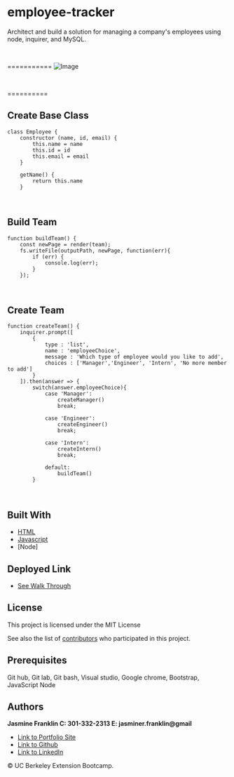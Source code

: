 # employee-tracker
Architect and build a solution for managing a company's employees using node, inquirer, and MySQL.

<br>

===========
![Image](live-site.png)

<br>

==========

## Create Base Class

```
class Employee {
    constructor (name, id, email) {
        this.name = name
        this.id = id
        this.email = email
    }

    getName() {
        return this.name
    }

```
<br>

## Build Team

```
function buildTeam() {
    const newPage = render(team);
    fs.writeFile(outputPath, newPage, function(err){
        if (err) {
            console.log(err);
        }
    });
```
<br>

## Create Team

```
function createTeam() {
    inquirer.prompt([
        {
            type : 'list',
            name : 'employeeChoice',
            message : 'Which type of employee would you like to add',
            choices : ['Manager','Engineer', 'Intern', 'No more member to add']
        }
    ]).then(answer => {
        switch(answer.employeeChoice){
            case 'Manager':
                createManager()
                break;

            case 'Engineer':
                createEngineer()
                break;

            case 'Intern':
                createIntern()
                break;

            default:
                buildTeam()
        }
```

<br>

## Built With

* [HTML](https://developer.mozilla.org/en-US/docs/Web/HTML)
* [Javascript](https://developer.mozilla.org/en-US/docs/Web/JavaScript)
* [Node]


## Deployed Link

* [See Walk Through](https://drive.google.com/file/d/1eR0zT-F6Htz8KhhYQt19EksU9TUQCGGF/view)

## License

This project is licensed under the MIT License 

See also the list of [contributors](https://github.com/your/project/contributors) who participated in this project.

## Prerequisites

Git hub,
Git lab,
Git bash,
Visual studio,
Google chrome,
Bootstrap,
JavaScript
Node
## Authors

**Jasmine Franklin C: 301-332-2313 E: jasminer.franklin@gmail** 

- [Link to Portfolio Site](https://jas-f.github.io/responsive-portfolio/)
- [Link to Github](https://github.com/)
- [Link to LinkedIn](https://www.linkedin.com/in/jasmine-franklin-8b08ba121)

<p>&copy; UC Berkeley Extension Bootcamp.</p>


